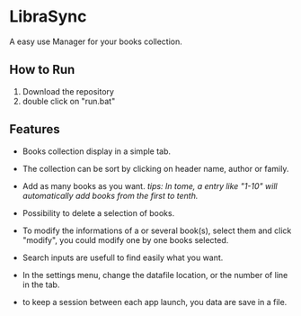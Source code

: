 # **LibraSync**

A easy use Manager for your books collection.

## **How to Run**

1. Download the repository
2. double click on "run.bat"

## **Features**

- Books collection display in a simple tab.

- The collection can be sort by clicking on header name, author or family.

- Add as many books as you want. _tips: In tome, a entry like "1-10" will automatically add books from the first to tenth._

- Possibility to delete a selection of books.

- To modify the informations of a or several book(s), select them and click "modify", you could modify one by one books selected.

- Search inputs are usefull to find easily what you want.

- In the settings menu, change the datafile location, or the number of line in the tab.

- to keep a session between each app launch, you data are save in a file.
